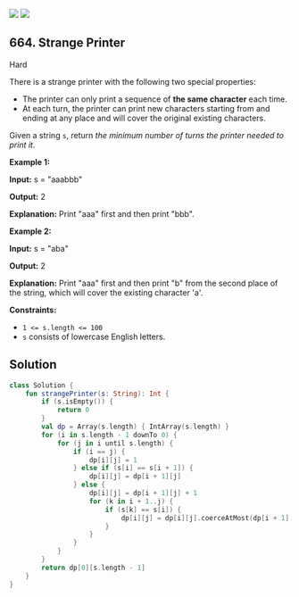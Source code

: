 [![](https://img.shields.io/github/stars/javadev/LeetCode-in-Kotlin?label=Stars&style=flat-square)](https://github.com/javadev/LeetCode-in-Kotlin)
[![](https://img.shields.io/github/forks/javadev/LeetCode-in-Kotlin?label=Fork%20me%20on%20GitHub%20&style=flat-square)](https://github.com/javadev/LeetCode-in-Kotlin/fork)

## 664\. Strange Printer

Hard

There is a strange printer with the following two special properties:

*   The printer can only print a sequence of **the same character** each time.
*   At each turn, the printer can print new characters starting from and ending at any place and will cover the original existing characters.

Given a string `s`, return _the minimum number of turns the printer needed to print it_.

**Example 1:**

**Input:** s = "aaabbb"

**Output:** 2

**Explanation:** Print "aaa" first and then print "bbb".

**Example 2:**

**Input:** s = "aba"

**Output:** 2

**Explanation:** Print "aaa" first and then print "b" from the second place of the string, which will cover the existing character 'a'.

**Constraints:**

*   `1 <= s.length <= 100`
*   `s` consists of lowercase English letters.

## Solution

```kotlin
class Solution {
    fun strangePrinter(s: String): Int {
        if (s.isEmpty()) {
            return 0
        }
        val dp = Array(s.length) { IntArray(s.length) }
        for (i in s.length - 1 downTo 0) {
            for (j in i until s.length) {
                if (i == j) {
                    dp[i][j] = 1
                } else if (s[i] == s[i + 1]) {
                    dp[i][j] = dp[i + 1][j]
                } else {
                    dp[i][j] = dp[i + 1][j] + 1
                    for (k in i + 1..j) {
                        if (s[k] == s[i]) {
                            dp[i][j] = dp[i][j].coerceAtMost(dp[i + 1][k - 1] + dp[k][j])
                        }
                    }
                }
            }
        }
        return dp[0][s.length - 1]
    }
}
```